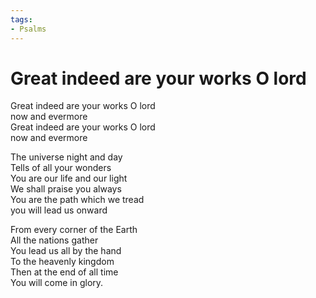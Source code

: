```yaml
---
tags:
- Psalms
---
```


# Great indeed are your works O lord  

Great indeed are your works O lord  
now and evermore  
Great indeed are your works O lord  
now and evermore  

The universe night and day  
Tells of all your wonders  
You are our life and our light  
We shall praise you always  
You are the path which we tread  
you will lead us onward  

From every corner of the Earth  
All the nations gather  
You lead us all by the hand  
To the heavenly kingdom  
Then at the end of all time  
You will come in glory.